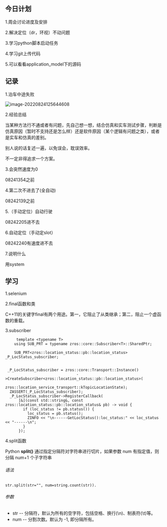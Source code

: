 ## 今日计划

1.周会讨论进度及安排

2.解决定位（dr，环视）不动问题

3.学习python脚本启动任务



4.学习git上传代码

5.可以看看application_model下的源码





## 记录

1.泊车中途失败

![image-20220824125644608](/home/user/.config/Typora/typora-user-images/image-20220824125644608.png)

2.经验总结

当某种方法行不通或者有问题，先自己想一想，结合仿真和实车测试步骤，判断是仿真原因（暂时不支持还是怎么样）还是软件原因（某个逻辑有问题之类），或者是实车和仿真的差别。

别人说的话复述一遍，以免误会，耽误效率。

不一定非得追求一个方案。

3.会突然速度为0

08241354之前

4.第二次不进去了(全自动)

08242139之前

5.（手动定位）自动行驶

08242205进不去

6.自动定位（手动定slot）

08242240有速度进不去

7.说明什么

用system

## 学习

1.selenium

2.final函数和类

C++11的关键字final有两个用途。第一，它阻止了从类继承；第二，阻止一个虚函数的重载。

3.subscriber

```
     template <typename T>
    using SUB_PRT = typename zros::core::Subscriber<T>::SharedPtr;

    SUB_PRT<zros::location_status::pb::location_status> _P_LocStatus_subscriber;
```



```

 _P_LocStatus_subscriber = zros::core::Transport::Instance()
                                ->CreateSubscriber<zros::location_status::pb::location_status>(
                                    zros::location_service_transport::kTopicLocationState);
  ZASSERT(_P_LocStatus_subscriber);
  _P_LocStatus_subscriber->RegisterCallback(
      [&](const std::string&, const zros::location_status::pb::location_status& pb) -> void {
        if (loc_status != pb.status()) {
          loc_status = pb.status();
          ZINFO << "\n------GetLocStatus():loc_status:" << loc_status << "------\n";
        }
      });
```

4.split函数

Python **split()** 通过指定分隔符对字符串进行切片，如果参数 num 有指定值，则分隔 num+1 个子字符串

###### 语法

```
str.split(str="", num=string.count(str)).
```

###### 参数

- str -- 分隔符，默认为所有的空字符，包括空格、换行(\n)、制表符(\t)等。
- num -- 分割次数。默认为 -1, 即分隔所有。

